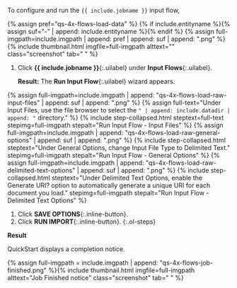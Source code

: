 To configure and run the `{{ include.jobname }}` input flow,

{% assign pref="qs-4x-flows-load-data" %}
{% if include.entityname %}{% assign suf="-" | append: include.entityname %}{% endif %}
{% assign full-imgpath=include.imgpath | append: pref | append: suf | append: ".png" %}
{% include thumbnail.html imgfile=full-imgpath alttext="" class="screenshot" tab="  " %}

1. Click **{{ include.jobname }}**{:.uilabel} under **Input Flows**{:.uilabel}.

    **Result:** The **Run Input Flow**{:.uilabel} wizard appears.

{% assign full-imgpath=include.imgpath | append: "qs-4x-flows-load-raw-input-files" | append: suf | append: ".png" %}
{% assign full-text="Under <span class='uilabel'>Input Files</span>, use the file browser to select the <code>" | append: include.datadir | append: "</code> directory." %}
{% include step-collapsed.html
   steptext=full-text
   stepimg=full-imgpath
   stepalt="Run Input Flow - Input Files"
%}
{% assign full-imgpath=include.imgpath | append: "qs-4x-flows-load-raw-general-options" | append: suf | append: ".png" %}
{% include step-collapsed.html
   steptext="Under <span class='uilabel'>General Options</span>, change <span class='uilabel'>Input File Type</span> to <span class='uilabel'>Delimited Text</span>."
   stepimg=full-imgpath
   stepalt="Run Input Flow - General Options"
%}
{% assign full-imgpath=include.imgpath | append: "qs-4x-flows-load-raw-delimited-text-options" | append: suf | append: ".png" %}
{% include step-collapsed.html
   steptext="Under <span class='uilabel'>Delimited Text Options</span>, enable the <span class='uilabel'>Generate URI?</span> option to automatically generate a unique URI for each document you load."
   stepimg=full-imgpath
   stepalt="Run Input Flow - Delimited Text Options"
%}
1. Click **SAVE OPTIONS**{:.inline-button}.
1. Click **RUN IMPORT**{:.inline-button}.
{:.ol-steps}

**Result**

QuickStart displays a completion notice.

{% assign full-imgpath = include.imgpath | append: "qs-4x-flows-job-finished.png" %}{% include thumbnail.html imgfile=full-imgpath alttext="Job Finished notice" class="screenshot" tab="  " %}
